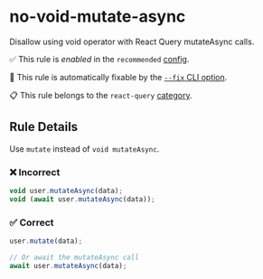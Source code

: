 # no-void-mutate-async

Disallow using void operator with React Query mutateAsync calls.

✅ This rule is _enabled_ in the `recommended` [config](https://github.com/ximagine-ai/eslint-plugin#configs).

🔧 This rule is automatically fixable by the [`--fix` CLI option](https://eslint.org/docs/latest/user-guide/command-line-interface#--fix).

📋 This rule belongs to the `react-query` [category](../../README.md#react-query).

<!-- end auto-generated rule header -->
<!-- Do not manually modify this header. Run: `pnpm run gen:docs` -->

## Rule Details

Use `mutate` instead of `void mutateAsync`.

### ❌ Incorrect

```ts
void user.mutateAsync(data);
void (await user.mutateAsync(data));
```

### ✅ Correct

```ts
user.mutate(data);

// Or await the mutateAsync call
await user.mutateAsync(data);
```
